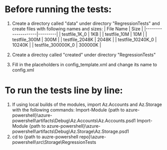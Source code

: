 # Before running the tests:
1. Create a directory called "data" under directory "RegressionTests" and create files with following names and sizes:
	| File Name          | Size    |
	|--------------------|---------|
	| testfile_1K_0      | 1KB     |
	| testfile_10M       | 10M     |
	| testfile_300M      | 300M    |
	| testfile_2048K     | 2048K   |
	| testfile_10240K_0  | 10240K  |
	| testfile_300000K_0 | 300000K |

2. Create a directoy called "created" under directory "RegressionTests"
3. Fill in the placeholders in config_template.xml and change its name to config.xml 

# To run the tests line by line:

1. If using local builds of the modules, import Az.Accounts and Az.Storage with the following commands:
	Import-Module {path to azure-powershell}\azure-powershell\artifacts\Debug\Az.Accounts\Az.Accounts.psd1 
	Import-Module {path to azure-powershell}\azure-powershell\artifacts\Debug\Az.Storage\Az.Storage.psd1 
2. cd to {path to auzre-powershell repo}\azure-powershell\src\Storage\RegressionTests 
